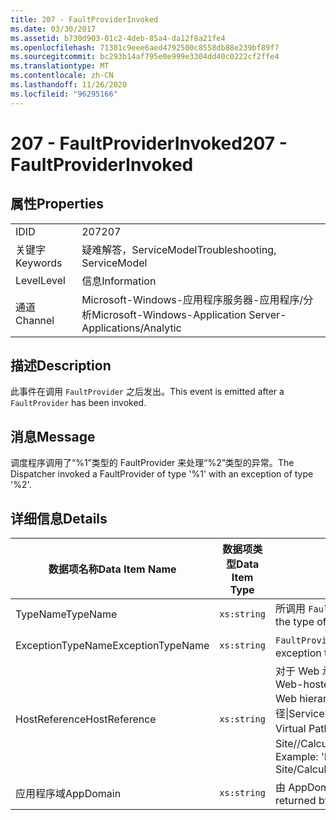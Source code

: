 ```yaml
---
title: 207 - FaultProviderInvoked
ms.date: 03/30/2017
ms.assetid: b730d903-01c2-4deb-85a4-da12f8a21fe4
ms.openlocfilehash: 71381c9eee6aed4792500c8558db88e239bf89f7
ms.sourcegitcommit: bc293b14af795e0e999e3304dd40c0222cf2ffe4
ms.translationtype: MT
ms.contentlocale: zh-CN
ms.lasthandoff: 11/26/2020
ms.locfileid: "96295166"
---
```

# <a name="207---faultproviderinvoked"></a><span data-ttu-id="157d5-102">207 - FaultProviderInvoked</span><span class="sxs-lookup"><span data-stu-id="157d5-102">207 - FaultProviderInvoked</span></span>

## <a name="properties"></a><span data-ttu-id="157d5-103">属性</span><span class="sxs-lookup"><span data-stu-id="157d5-103">Properties</span></span>  
  
|||  
|-|-|  
|<span data-ttu-id="157d5-104">ID</span><span class="sxs-lookup"><span data-stu-id="157d5-104">ID</span></span>|<span data-ttu-id="157d5-105">207</span><span class="sxs-lookup"><span data-stu-id="157d5-105">207</span></span>|  
|<span data-ttu-id="157d5-106">关键字</span><span class="sxs-lookup"><span data-stu-id="157d5-106">Keywords</span></span>|<span data-ttu-id="157d5-107">疑难解答，ServiceModel</span><span class="sxs-lookup"><span data-stu-id="157d5-107">Troubleshooting, ServiceModel</span></span>|  
|<span data-ttu-id="157d5-108">Level</span><span class="sxs-lookup"><span data-stu-id="157d5-108">Level</span></span>|<span data-ttu-id="157d5-109">信息</span><span class="sxs-lookup"><span data-stu-id="157d5-109">Information</span></span>|  
|<span data-ttu-id="157d5-110">通道</span><span class="sxs-lookup"><span data-stu-id="157d5-110">Channel</span></span>|<span data-ttu-id="157d5-111">Microsoft-Windows-应用程序服务器-应用程序/分析</span><span class="sxs-lookup"><span data-stu-id="157d5-111">Microsoft-Windows-Application Server-Applications/Analytic</span></span>|  
  
## <a name="description"></a><span data-ttu-id="157d5-112">描述</span><span class="sxs-lookup"><span data-stu-id="157d5-112">Description</span></span>  

 <span data-ttu-id="157d5-113">此事件在调用 `FaultProvider` 之后发出。</span><span class="sxs-lookup"><span data-stu-id="157d5-113">This event is emitted after a `FaultProvider` has been invoked.</span></span>  
  
## <a name="message"></a><span data-ttu-id="157d5-114">消息</span><span class="sxs-lookup"><span data-stu-id="157d5-114">Message</span></span>  

 <span data-ttu-id="157d5-115">调度程序调用了“%1”类型的 FaultProvider 来处理“%2”类型的异常。</span><span class="sxs-lookup"><span data-stu-id="157d5-115">The Dispatcher invoked a FaultProvider of type '%1' with an exception of type '%2'.</span></span>  
  
## <a name="details"></a><span data-ttu-id="157d5-116">详细信息</span><span class="sxs-lookup"><span data-stu-id="157d5-116">Details</span></span>  
  
|<span data-ttu-id="157d5-117">数据项名称</span><span class="sxs-lookup"><span data-stu-id="157d5-117">Data Item Name</span></span>|<span data-ttu-id="157d5-118">数据项类型</span><span class="sxs-lookup"><span data-stu-id="157d5-118">Data Item Type</span></span>|<span data-ttu-id="157d5-119">描述</span><span class="sxs-lookup"><span data-stu-id="157d5-119">Description</span></span>|  
|--------------------|--------------------|-----------------|  
|<span data-ttu-id="157d5-120">TypeName</span><span class="sxs-lookup"><span data-stu-id="157d5-120">TypeName</span></span>|`xs:string`|<span data-ttu-id="157d5-121">所调用 `FaultProvider` 的类型的 CLR FullName。</span><span class="sxs-lookup"><span data-stu-id="157d5-121">The CLR FullName of the type of the invoked `FaultProvider`.</span></span>|  
|<span data-ttu-id="157d5-122">ExceptionTypeName</span><span class="sxs-lookup"><span data-stu-id="157d5-122">ExceptionTypeName</span></span>|`xs:string`|<span data-ttu-id="157d5-123">`FaultProvider` 处理的异常的 CLR FullName。</span><span class="sxs-lookup"><span data-stu-id="157d5-123">The CLR FullName of the exception that the `FaultProvider` has operated on.</span></span>|  
|<span data-ttu-id="157d5-124">HostReference</span><span class="sxs-lookup"><span data-stu-id="157d5-124">HostReference</span></span>|`xs:string`|<span data-ttu-id="157d5-125">对于 Web 承载的服务，此字段唯一标识 Web 层次结构中的服务。</span><span class="sxs-lookup"><span data-stu-id="157d5-125">For Web-hosted services, this field uniquely identifies the service in the Web hierarchy.</span></span> <span data-ttu-id="157d5-126">其格式定义为 "网站名称应用程序虚拟路径&#124;服务虚拟路径&#124;ServiceName"。</span><span class="sxs-lookup"><span data-stu-id="157d5-126">Its format is defined as 'Web Site Name Application Virtual Path&#124;Service Virtual Path&#124;ServiceName'.</span></span> <span data-ttu-id="157d5-127">示例： "Default Web Site//Calculatorapplication&#124;/CalculatorService.svc&#124;CalculatorService"。</span><span class="sxs-lookup"><span data-stu-id="157d5-127">Example: 'Default Web Site/CalculatorApplication&#124;/CalculatorService.svc&#124;CalculatorService'.</span></span>|  
|<span data-ttu-id="157d5-128">应用程序域</span><span class="sxs-lookup"><span data-stu-id="157d5-128">AppDomain</span></span>|`xs:string`|<span data-ttu-id="157d5-129">由 AppDomain.CurrentDomain.FriendlyName 返回的字符串。</span><span class="sxs-lookup"><span data-stu-id="157d5-129">The string returned by AppDomain.CurrentDomain.FriendlyName.</span></span>|
